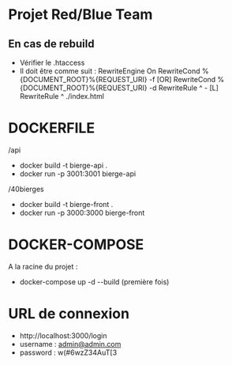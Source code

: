 # Projet Red/Blue Team

## En cas de rebuild
- Vérifier le .htaccess
- Il doit être comme suit :
    RewriteEngine On
    RewriteCond %{DOCUMENT_ROOT}%{REQUEST_URI} -f [OR]
    RewriteCond %{DOCUMENT_ROOT}%{REQUEST_URI} -d
    RewriteRule ^ - [L]
    RewriteRule ^ ./index.html

# DOCKERFILE

/api

- docker build -t bierge-api .
- docker run -p 3001:3001 bierge-api

/40bierges

- docker build -t bierge-front .
- docker run -p 3000:3000 bierge-front

# DOCKER-COMPOSE

A la racine du projet :

- docker-compose up -d --build (première fois)

# URL de connexion

- http://localhost:3000/login
- username : admin@admin.com
- password : w(#6wzZ34AuT[3